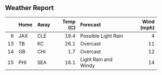## Weather Report 
|    | Home   | Away   |   Temp (C) | Forecast             |   Wind (mph) |
|---:|:-------|:-------|-----------:|:---------------------|-------------:|
|  6 | JAX    | CLE    |       19.4 | Possible Light Rain  |            4 |
| 13 | TB     | KC     |       26.1 | Overcast             |           11 |
| 14 | GB     | CHI    |        1.7 | Overcast             |           12 |
| 15 | PHI    | SEA    |       16.1 | Light Rain and Windy |           14 |